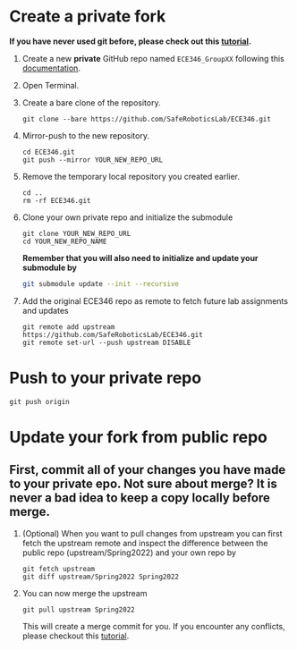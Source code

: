 # Create a private fork

**If you have never used git before, please check out this [tutorial](https://www.atlassian.com/git/tutorials).**

1. Create a new **private** GitHub repo named ```ECE346_GroupXX``` following this [documentation](https://docs.github.com/en/repositories/creating-and-managing-repositories/creating-a-new-repository).

2. Open Terminal.

3. Create a bare clone of the repository.
    ```
    git clone --bare https://github.com/SafeRoboticsLab/ECE346.git
    ```

4. Mirror-push to the new repository.
    ```
    cd ECE346.git
    git push --mirror YOUR_NEW_REPO_URL
    ```

5. Remove the temporary local repository you created earlier.
    ```
    cd ..
    rm -rf ECE346.git
    ```

6. Clone your own private repo and initialize the submodule

    ```
    git clone YOUR_NEW_REPO_URL
    cd YOUR_NEW_REPO_NAME
    ```
    **Remember that you will also need to initialize and update your submodule by**
    ```bash
    git submodule update --init --recursive
    ```

5. Add the original ECE346 repo as remote to fetch future lab assignments and updates

    ```
    git remote add upstream https://github.com/SafeRoboticsLab/ECE346.git
    git remote set-url --push upstream DISABLE
    ```

# Push to your private repo
    git push origin
    
# Update your fork from public repo
## First, commit all of your changes you have made to your private epo. Not sure about merge? It is never a bad idea to keep a copy locally before merge.

1. (Optional) When you want to pull changes from upstream you can first fetch the upstream remote and inspect the difference between the public repo (upstream/Spring2022) and your own repo by
    ```
    git fetch upstream
    git diff upstream/Spring2022 Spring2022
    ```
2. You can now merge the upstream 
    ```
    git pull upstream Spring2022 
    ```
    This will create a merge commit for you. If you encounter any conflicts, please checkout this [tutorial](https://www.atlassian.com/git/tutorials/using-branches/merge-conflicts).



